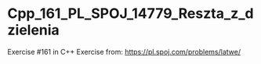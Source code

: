 # Cpp_161_PL_SPOJ_14779_Reszta_z_dzielenia
Exercise #161 in C++
Exercise from: https://pl.spoj.com/problems/latwe/

